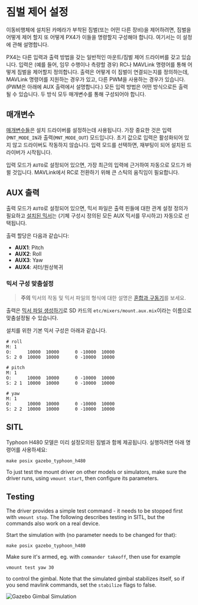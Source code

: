 # 짐벌 제어 설정

이동비행체에 설치된 카메라가 부착된 짐벌(또는 어떤 다른 장비)을 제어하려면, 짐벌을 어떻게 제어 할지 또 어떻게 PX4가 이들을 명령할지 구성해야 합니다. 여기서는 이 설정에 관해 설명합니다.

PX4는 다른 입력과 출력 방법을 갖는 일반적인 마운트/짐벌 제어 드라이버를 갖고 있습니다. 입력은 (예를 들어, 임무 수행이나 측량할 경우) RC나 MAVLink 명령어를 통해 어떻게 짐벌을 제어할지 정의합니다. 출력은 어떻게 이 짐벌이 연결되는지를 정의하는데, MAVLink 명령어를 지원하는 경우가 있고, 다른 PWM을 사용하는 경우가 있습니다. (PWM은 아래에 AUX 출력에서 설명합니다.) 모든 입력 방법은 어떤 방식으로든 출력될 수 있습니다. 두 방식 모두 매개변수를 통해 구성되어야 합니다.

## 매개변수

[매개변수들](../advanced/parameter_reference.md#mount)은 설치 드라이버를 설정하는데 사용됩니다. 가장 중요한 것은 입력(`MNT_MODE_IN`과 출력(`MNT_MODE_OUT`) 모드입니다. 초기 값으로 입력은 활성화되어 있지 않고 드라이버도 작동하지 않습니다. 입력 모드를 선택하면, 재부팅이 되어 설치된 드라이버가 시작됩니다.

입력 모드가 `AUTO`로 설정되어 있으면, 가장 최근의 입력에 근거하여 자동으로 모드가 바뀔 것입니다. MAVLink에서 RC로 전환하기 위해 큰 스틱의 움직임이 필요합니다.

## AUX 출력

출력 모드가 `AUTO`로 설정되어 있으면, 믹서 파일은 출력 핀들에 대한 관계 설정 정의가 필요하고 [설치된 믹서](https://github.com/PX4/Firmware/blob/master/ROMFS/px4fmu_common/mixers/mount.aux.mix)는 (기체 구성시 정의된 모든 AUX 믹서를 무시하고) 자동으로 선택됩니다.

출력 할당은 다음과 같습니다:

- **AUX1**: Pitch
- **AUX2**: Roll
- **AUX3**: Yaw
- **AUX4**: 셔터/원상복귀

### 믹서 구성 맞춤설정

> **주의** 믹서의 작동 및 믹서 파일의 형식에 대한 설명은 [혼합과 구동기](../concept/mixing.md)를 보세요.

출력은 [믹서 파일 생성하기](../advanced/system_startup.md#starting-a-custom-mixer)로 SD 카드의 `etc/mixers/mount.aux.mix`이라는 이름으로 맞춤설정될 수 있습니다.

설치를 위한 기본 믹서 구성은 아래과 같습니다.

    # roll
    M: 1
    O:      10000  10000      0 -10000  10000
    S: 2 0  10000  10000      0 -10000  10000
    
    # pitch
    M: 1
    O:      10000  10000      0 -10000  10000
    S: 2 1  10000  10000      0 -10000  10000
    
    # yaw
    M: 1
    O:      10000  10000      0 -10000  10000
    S: 2 2  10000  10000      0 -10000  10000
    

## SITL

Typhoon H480 모델은 미리 설정모의된 짐벌과 함께 제공됩니다. 실행하려면 아래 명령어를 사용하세요:

    make posix gazebo_typhoon_h480
    

To just test the mount driver on other models or simulators, make sure the driver runs, using `vmount start`, then configure its parameters.

## Testing

The driver provides a simple test command - it needs to be stopped first with `vmount stop`. The following describes testing in SITL, but the commands also work on a real device.

Start the simulation with (no parameter needs to be changed for that):

    make posix gazebo_typhoon_h480
    

Make sure it's armed, eg. with `commander takeoff`, then use for example

    vmount test yaw 30
    

to control the gimbal. Note that the simulated gimbal stabilizes itself, so if you send mavlink commands, set the `stabilize` flags to false.

![Gazebo Gimbal Simulation](../../assets/gazebo/gimbal-simulation.png)
